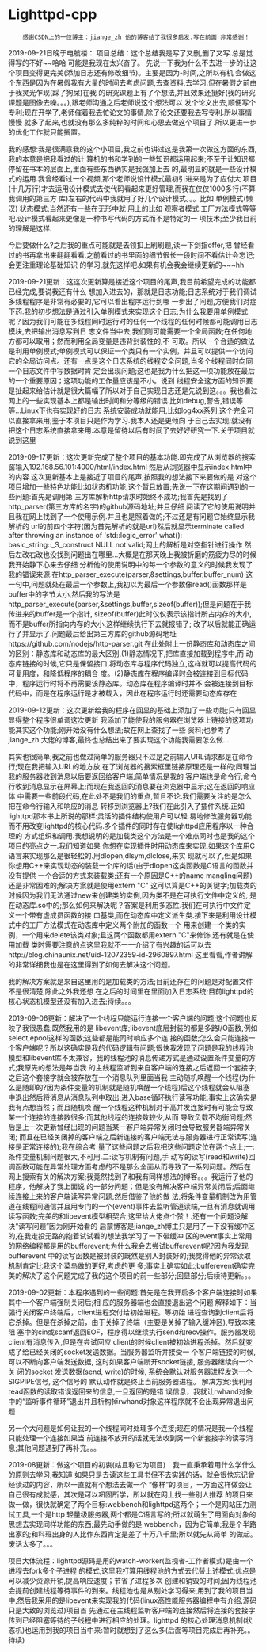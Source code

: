 # Lighttpd-cpp


        感谢CSDN上的一位博主：jiange_zh 他的博客给了我很多启发.写在前面 非常感谢！
2019-09-21日晚于电航楼：
项目总结：这个总结我是写了又删,删了又写.总是觉得写的不好~~哈哈 可能是我现在太兴奋了。
  先说一下我为什么不去进一步的让这个项目变得更完美(添加日志还有修改细节)。主要是因为-时间,之所以有机
会做这个东西是因为在暑假我有大量的时间去考虑问题,去查资料,去学习.但在暑假之前由于我灵光乍现(踩了狗屎)在我
的研究课题上有了个想法,并且效果还挺好(我的研究课题是图像去噪。。。),跟老师沟通之后老师说这个想法可以
发个论文出去,顺便写个专利;现在开学了,老师催着我去忙论文的事情,除了论文还要我去写专利.所以事情慢慢
就多了起来,也就没有那么多纯粹的时间和心思去做这个项目了.所以更进一步的优化工作就只能搁置。

  我的感想:我是很满意我的这个小项目,我之前也讲过这是我第一次做这方面的东西,我的本意是把我看过的计
算机的书和学到的一些知识都运用起来;不至于让知识都停留在书本的层面上,里面有些东西确实是我强加上去
的,最明显的就是一些设计模式的运用.我曾经看过一个视频,那个老师说设计模式最初引进来是为了应付大
项目(十几万行)才去运用设计模式去使代码看起来更好管理,而我在仅仅1000多行(不算我调用的第三方
库)左右的代码中我就用了好几个设计模式。。。比如 单例模式(懒汉) 状态模式;当然还有一些在无形中就
用上的比如 观察者模式 工厂方法模式等等吧.设计模式看起来更像是一种书写代码的方式而不是特定的一
项技术;至少我目前的理解是这样.

  今后要做什么?之后我的重点可能就是去领扣上刷刷题,读一下剑指offer,把
曾经看过的书再拿出来翻翻看看.之前看过的书里面的细节很长一段时间不看估计会忘记;会更注重理论基础知识
的学习,就先这样吧.如果有机会我会继续更新的~~~hh

2019-09-21更新：这这次更新算是接近这个项目的尾声,我目前希望完成的功能都已经完成,要说我还有什么
想加入进去的，那就是日志功能;日志系统对于我们调试多线程程序是非常有必要的,它可以看出程序运行到哪
一步出了问题,方便我们对症下药.我的初步想法是通过引入单例模式来实现这个日志;为什么我要用单例模式
呢？因为我们可能在多线程同时运行时的任何一个线程的任何时候都可能调用日志模块,去把输出消息写到日
志文件当中去,我们则可能需要一个全局函数;在任何地方都可以取用；然而利用全局变量是违背封装性的,不
可取。所以一个合适的做法是利用单例模式;单例模式可以保证一个类只有一个实例，并且可以提供一个访问
它的全局访问点。还有一点是这个日志系统的线程安全问题,当多个线程同时向同一个日志文件中写数据时肯
定会出现问题;这也是我为什么把这一项功能放在最后的一个重要原因；这项功能的工作量应该是不小。说到
线程安全这方面的知识要是扯起来给估计就是很大篇幅了所以对于自己实现日志还是先说到这。。。我也看过
网上的一些实现基本上都是输出时间和分等级的错误.比如debug,警告,错误等等...Linux下也有实现好的日志
系统安装成功就能用,比如log4xx系列,这个完全可以直接拿来用;鉴于本项目只是作为学习.我本人还是更倾向
于自己去实现;就没有把这个日志系统直接拿来用.本意是留待以后有时间了去好好研究一下.关于项目就说到这里

2019-09-17更新：这次更新完成了整个项目的基本功能.即完成了从浏览器的搜索窗输入192.168.56.101:4000/html/index.html
然后从浏览器中显示index.html中的内容.这次更新基本上是接近了项目的尾声,按照我的想法接下来要做的是
对这个项目增加一些特色功能比如状态机功能;这个暂且放置;先说一下在这期间遇到的一些问题:首先是调用第
三方库解析http请求时始终不成功;我首先是找到了http_parser(第三方库的名字)的github源码地址;并且仔细
阅读了它的使用说明并且我在网上找到了一个使用示例.并且也是照着做的;不过还是有问题它始终显示我解析的
url的前四个字符(因为首先解析的就是url)然后就显示terminate called after throwing an instance of 'std::logic_error' 
what(): basic_string::_S_construct NULL not valid;网上的解析是对空指针进行操作
然后左改右改也没找到问题出在哪里...大概是在那天晚上我被折磨的筋疲力尽的时候我开始静下心来去仔细
分析他的使用说明中的每一个参数的意义的时候我发现了我的错误来源:在http_parser_execute(parser,&settings,buffer,buffer_num)
这一句中,问题就处在最后一个参数上,我初以为最后一个参数像read()函数那样是buffer中的字节大小,然后我的写法是
http_parser_execute(parser,&settings,buffer,sizeof(buffer));但是问题在于我传进来的buffer是一个指针,
sizeof(buffer)此时仅仅表示该指针所占内存的大小,而不是buffer所指向内存的大小,这样继续执行下去就报错了;
改了以后就能正确运行了并显示了.问题最后给出第三方库的github源码地址https://github.com/nodejs/http-parser.git 
在此处附上一份静态库和动态库之间的区别：静态库和动态库的最大区别,(1)静态情况下,把库直接加载到程序中,而
动态库链接的时候,它只是保留接口,将动态库与程序代码独立,这样就可以提高代码的可复用度，和降低程序的耦合
度。(2)静态库在程序编译时会被连接到目标代码中，程序运行时将不再需要该静态库。动态库在程序编译时并不
会被连接到目标代码中，而是在程序运行是才被载入，因此在程序运行时还需要动态库存在
        
2019-09-12更新：这次更新给我的程序在回显的基础上添加了一些功能;只有回显显得整个程序很单调这次更新
我添加了能使我的服务器在浏览器上链接的这项功能其实这个功能;刚开始没有什么想法;故在网上查找了一些
资料;也参考了 jiange_zh 大佬的博客,最终也总结出来了要实现这个功能我需要怎么做...

其实也很简单;我之前也做过简单的服务器只不过是之前输入URL请求都是在命令行;现在我把输入URL的地方放
在了浏览器的搜索框里链接原理还是一样的;同理当我的服务器收到消息以后要返回给客户端;简单情况是我的
客户端也是命令行;命令行收到消息显示在屏幕上;而现在我返回的消息要在浏览器中显示;这在返回的响应体
中需要一些前段代码,在此处不是我们的重点,暂且不论.我们需要关注的是怎么把在命令行输入和响应的消息
转移到浏览器上?我们在此引入了插件系统.正如lighttpd那本书上所说的那样:灵活的插件结构使用户可以轻
易地修改服务器功能而不用改变lighttpd的核心代码.多个插件的同时存在使lighttpd应用程序以一种合理的
方式组织和调用.我想说明的是加载类这个方法是一个难点同时也是我的这个项目的亮点之一.我们知道如果
你想在实现插件时用动态库来实现,如果这个库用C语言来实现那么是很轻松的.用dlopen,dlsym,dlclose,来实
现就可以了,但是如果你想用C++来实现动态的装载一个库的话(由于dlopen这类函数是C语言的函数并没有提供
一个合适的方式来装载类;还有一个原因是C++的name mangling问题)还是非常困难的;解决方案就是使用extern "C"
这可以算是C++的关键字;加载类的时候因为我们无法通过new来创建类的实例,因为类不是在可执行文件中定义的,
是在动态库.so中的;那么如何来解决呢？答案是利用多态性.我们在可执行中文件定义一个带有虚成员函数的接
口基类,而在动态库中定义派生类.接下来是利用设计模式中的工厂方法模式在动态库中定义两个附加的函数一个
用来创建一个类的实例，一个用来delete该类对象;且这两个函数都用extern "C"来修饰.还有就是在使用加载
类时需要注意的点这里我就不一一介绍了有兴趣的话可以去http://blog.chinaunix.net/uid-12072359-id-2960897.html 这里看看,作者讲解的非常详细我也是在这里得到了如何去解决这个问题。

我的解决方案就是来自这里用的是加载类的方法;目前还存在的问题是对配置文件不是很清楚,除此之外我还想
在之后的时间里在里面加入日志系统;目前lighttpd的核心状态机模型还没有加入进去;待续。。。
　　


2019-09-06更新：解决了一个线程只能运行连接一个客户端的问题;这个问题也反映了我很愚蠢;既然我用的是
libevent库;libevent底层封装的都是多路I/O函数,例如select,epool这样的函数;这些都是能同时响应多个连
接的函数;怎么会只能连接一个客户端呢？所以这确实是我的代码逻辑有问题;很快我发现了问题是我的线程池
模型和libevent库不太兼容，我的线程池的消息传递方式是通过设置条件变量的方式;我原先的想法是每当我
的主线程监听到来自客户端的连接之后返回一个套接字;之后这个套接字就会被存放在一个消息队列里面当我
主动随机唤醒一个线程(为什么是随即的?因为条件变量的机制就是随机唤醒一个线程)后这个线程就会从阻塞
中退出然后将消息从消息队列中取出;进入base循环执行读写功能;事实上这确实是我有点想当然；而且随机唤
醒一个线程这种机制对于高并发连接时有可能会导致某一个连接的连接数很多;而其他线程的连接数较少,从而
导致负载不均衡问题;然后是上一次更新曾经出现的问题当某一客户端异常关闭时会导致服务器端异常关闭;
而且在已经关闭掉的客户端之后新连接的客户端无法与服务器进行正常读写(连接是正常连接的);我在综合考
量了这些问题之后我把这些问题定位在两个点上;一:条件变量机制问题很大,不可用.二:读写机制有问题,手
动写的读写(read和write)回调函数可能在异常处理方面考虑的不是那么全面从而导致了一系列问题。然后在
网上搜索有关的解决方案;我竟然找到了和我有同样想法的博客。。。我运行了他的程序，他解决了我上面说
的一部分问题；但是没有解决客户端异常关闭后;后面继续连接上来的客户端读写异常问题;然后借鉴了他的做
法;将条件变量机制改为用管道在线程间通信并且用专门的一个(event)事件去监听管道读端,一旦有消息就调用
读写函数;完美的和libevent模型相契合;这里给大佬点个赞！.还有一个问题没解决“读写问题”因为刚开始看的
启蒙博客是jiange_zh博主只是用了一下没有缓冲区的,在我走投无路的抱着试试看的想法我学习了一下带缓冲
区的event事实上常用的网络编程都是用的bufferevent;为什么我会去尝试bufferevent呢?因为我发现bufferevent
中的读写函数是被封装的既然是别人封装好的;我觉得他的异常读取机制肯定比我这个菜鸟做的更好,考虑的更
多;事实上确实如此;bufferevent确实完美的解决了这个问题完成了我的这个项目的前一些部分;回显部分;后续待更新。。。


2019-09-02更新：本程序遇到的一些问题:首先是在我开启多个客户端连接时如果其中一个客户端强制关闭后;相
应的服务器端也会直接退出这个问题 解释如下：当强行关闭客户终端后，client进程交付给初始进程。等初始
进程查询到client后将它杀掉。但是在杀掉之前，由于关掉了终端（主要是关掉了输入缓冲区),导致本来阻
塞中的cin或scanf返回EOF，程序得以继续执行send和recv操作。服务器发现client有消息传入,但是在尝试回应
client的时候client被初始进程杀掉。然后就变成了给已经关闭的socket发送数据。当服务器监听并接受一
个客户端链接的时候, 可以不断向客户端发送数据, 这时如果客户端断开socket链接, 服务器继续向一个关
闭的socket 发送数据(send, write)的时候, 系统会默认对服务器进程发送一个SIGPIPE信号, 这个信号的
默认动作就是终止当前服务器进程。  解决方案:我利用read函数的读取错误返回来的信息,一旦返回的是错
误信息，我就让rwhand对象中的“监听事件循环”退出并且析构掉rwhand对象这样程序就不会出现异常退出问题

 另一个大问题是如何让我的一个线程同时处理多个连接;现在的情况是我一个线程只能处理一个连接如果当
前连接不放开的话就无法收到另一个新套接字的读写消息;其他问题遇到了再补充。。。


   2019-08更新：做这个项目的初衷(姑且称它为项目)：我一直秉承着用什么学什么的原则去学习,我知道
如果只是去读这些工具书但不去实践的话，就会很快忘记曾经读过的内容，所以一直就有个想法去做一个
“像样”的项目，一方面这样做会让自己很有成就感，其次是可以巩固所学，所以就在网上找一些别人推荐
的项目来做一做，很快就确定了两个目标:webbench和lighttpd这两个；一个是网站压力测试工具,一个是http
轻量级服务器,两个都是C语言写的;所以就萌生了用面向对象的思想去实现同样功能的东西;最先动手做的是
webbench，因为它简单;我是个半路出家的;和科班出身的人比作东西肯定是差了十万八千里;所以就先从简单
的做起。废话太多了。。。


    
   项目大体流程：lighttpd源码是用的watch-worker(监视者-工作者模式)是由一个进程去fork多个子进程
的模式,这里我打算用线程池的方式去代替上述模式;优点是可以减少资源开销,提高响应速度；节省了进程多次
创建和销毁的时间;因为线程池会提前创建线程等待事件的到来。线程池也是从别处学习得来,用到了我的项目当
中,然后我采用的是libevent来实现我的代码(linux高性能服务器编程中有介绍,源码只是大致的浏览过)项目首
先通过在主线程监听客户端的连接然后将连接的套接字传到已经阻塞等待的子线程中进行相应的处理。lighttpd
的核心处理消息机制(状态机)也运用到我的项目当中来:暂时就想到了这么多(后面等项目完成后再补充。。待续)
